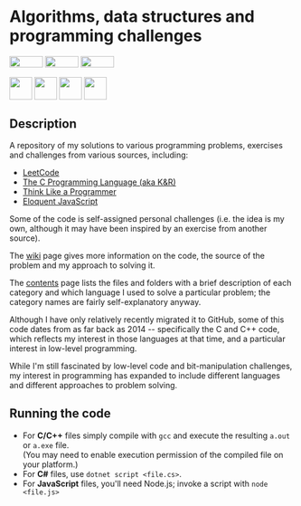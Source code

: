 # Algorithms, data structures and programming challenges

<div align="left">
<img style="vertical-align: middle; height: 20px; width: 59px;" src="https://img.shields.io/badge/-Linux-grey?logo=linux" />
<img style="vertical-align: middle; height: 20px; width: 59px;" src="https://img.shields.io/badge/-macOS-black?logo=apple" />
<img style="vertical-align: middle; height: 20px; width: 59px;" src="https://img.shields.io/badge/-Windows-red" /><br><br>
<img style="vertical-align: middle; height: 40px; width: 40px;" src="https://cdn.jsdelivr.net/gh/devicons/devicon@latest/icons/c/c-original.svg" />
<img style="vertical-align: middle; height: 40px; width: 40px;" src="https://cdn.jsdelivr.net/gh/devicons/devicon@latest/icons/cplusplus/cplusplus-original.svg" />
<img style="vertical-align: middle; height: 40px; width: 40px;" src="https://cdn.jsdelivr.net/gh/devicons/devicon@latest/icons/csharp/csharp-original.svg" />
<img style="vertical-align: middle; height: 40px; width: 40px;" src="https://cdn.jsdelivr.net/gh/devicons/devicon@latest/icons/javascript/javascript-original.svg" />
</div>

## Description

A repository of my solutions to various programming problems, exercises and challenges from various sources, including:  

* [LeetCode](https://leetcode.com/)
* [The C Programming Language (aka K&R)](https://en.wikipedia.org/wiki/The_C_Programming_Language)  
* [Think Like a Programmer](https://nostarch.com/thinklikeaprogrammer)  
* [Eloquent JavaScript](https://eloquentjavascript.net/)

Some of the code is self-assigned personal challenges (i.e. the idea is my own, although it may have been inspired by an exercise from another source).  

The [wiki](wiki) page gives more information on the code, the source of the problem and my approach to solving it.  

The [contents](DIRECTORY.md) page lists the files and folders with a brief description of each category and which language I used to solve a particular problem; the category names are fairly self-explanatory anyway.  

Although I have only relatively recently migrated it to GitHub, some of this code dates from as far back as 2014 -- specifically the C and C++ code, which reflects my interest in those languages at that time, and a particular interest in low-level programming.  

While I'm still fascinated by low-level code and bit-manipulation challenges, my interest in programming has expanded to include different languages and different approaches to problem solving.  

## Running the code

* For **C/C++** files simply compile with `gcc` and execute the resulting `a.out` or `a.exe` file.  
(You may need to enable execution permission of the compiled file on your platform.)  
* For **C#** files, use `dotnet script <file.cs>`.  
* For **JavaScript** files, you'll need Node.js; invoke a script with `node <file.js>`  
